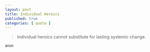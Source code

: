 ```yaml
---
layout: post
title: Individual Heroics
published: true
categories: [ quote ]
---
```


<blockquote>
Individual heroics cannot substitute for lasting systemic change.
</blockquote>
<small>anon</small>
